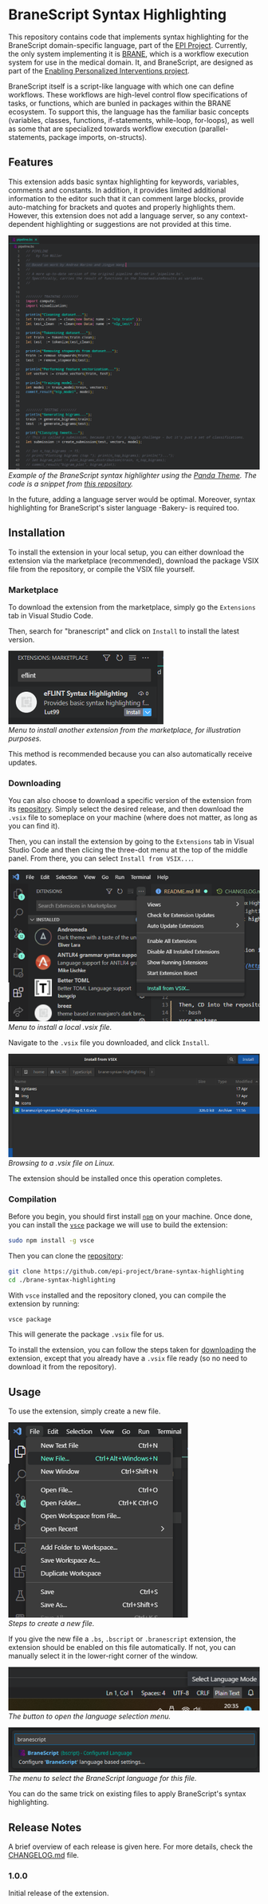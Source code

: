 # BraneScript Syntax Highlighting

This repository contains code that implements syntax highlighting for the BraneScript domain-specific language, part of the [EPI Project](https://github.com/epi-project). Currently, the only system implementing it is [BRANE](https://github.com/epi-project/brane), which is a workflow execution system for use in the medical domain. It, and BraneScript, are designed as part of the [Enabling Personalized Interventions project](https://enablingpersonalizedinterventions.nl).

BraneScript itself is a script-like language with which one can define workflows. These workflows are high-level control flow specifications of tasks, or functions, which are bunled in packages within the BRANE ecosystem. To support this, the language has the familiar basic concepts (variables, classes, functions, if-statements, while-loop, for-loops), as well as some that are specialized towards workflow execution (parallel-statements, package imports, on-structs).


## Features

This extension adds basic syntax highlighting for keywords, variables, comments and constants. In addition, it provides limited additional information to the editor such that it can comment large blocks, provide auto-matching for brackets and quotes and properly highlights them. However, this extension does not add a language server, so any context-dependent highlighting or suggestions are not provided at this time.

![Example syntax hightlighting](img/example.png)  
_Example of the BraneScript syntax highlighter using the [Panda Theme](https://marketplace.visualstudio.com/items?itemName=tinkertrain.theme-panda). The code is a snippet from [this repository](https://github.com/epi-project/brane-disaster-tweets-example)._

In the future, adding a language server would be optimal. Moreover, syntax highlighting for BraneScript's sister language -Bakery- is required too.



## Installation
To install the extension in your local setup, you can either download the extension via the marketplace (recommended), download the package VSIX file from the repository, or compile the VSIX file yourself.

### Marketplace
To download the extension from the marketplace, simply go the `Extensions` tab in Visual Studio Code.

Then, search for "branescript" and click on `Install` to install the latest version.

![Screenshot to install the eFLINT extension from the marketplace](img/download.png)  
_Menu to install another extension from the marketplace, for illustration purposes._

This method is recommended because you can also automatically receive updates.


### Downloading
You can also choose to download a specific version of the extension from its [repository](https://github.com/epi-project/brane-syntax-highlighting/releases). Simply select the desired release, and then download the `.vsix` file to someplace on your machine (where does not matter, as long as you can find it).

Then, you can install the extension by going to the `Extensions` tab in Visual Studio Code and then clicing the three-dot menu at the top of the middle panel. From there, you can select `Install from VSIX...`.

![Screenshot to install VSIX file](img/showcase_vsix.png)  
_Menu to install a local .vsix file._

Navigate to the `.vsix` file you downloaded, and click `Install`.

![Screenshot to browse to a VSIX file](img/install_vsix.png)  
_Browsing to a .vsix file on Linux._

The extension should be installed once this operation completes.


### Compilation
Before you begin, you should first install [`npm`](https://docs.npmjs.com/downloading-and-installing-node-js-and-npm) on your machine. Once done, you can install the [`vsce`](https://github.com/microsoft/vscode-vsce) package we will use to build the extension:
```bash
sudo npm install -g vsce
```

Then you can clone the [repository](https://github.com/epi-project/brane-syntax-highlighting):
```bash
git clone https://github.com/epi-project/brane-syntax-highlighting
cd ./brane-syntax-highlighting
```

With `vsce` installed and the repository cloned, you can compile the extension by running:
```bash
vsce package
```

This will generate the package `.vsix` file for us.

To install the extension, you can follow the steps taken for [downloading](#downloading) the extension, except that you already have a `.vsix` file ready (so no need to download it from the repository).


## Usage
To use the extension, simply create a new file.

![Screenshot to create a new file](img/create_file.png)  
_Steps to create a new file._

If you give the new file a `.bs`, `.bscript` or `.branescript` extension, the extension should be enabled on this file automatically. If not, you can manually select it in the lower-right corner of the window.

![Screenshot to select the eFLINT language 1](img/select_language1.png)  
_The button to open the language selection menu._

![Screenshot to select the eFLINT language 2](img/select_language2.png)  
_The menu to select the BraneScript language for this file._

You can do the same trick on existing files to apply BraneScript's syntax highlighting.

## Release Notes
A brief overview of each release is given here. For more details, check the [CHANGELOG.md](https://gitlab.com/eflint/tools/syntax-highlighting-vscode/-/blob/main/CHANGELOG.md) file.

### 1.0.0
Initial release of the extension.
